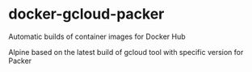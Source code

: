# docker-gcloud-packer

Automatic builds of container images for Docker Hub

Alpine based on the latest build of gcloud tool with specific version for Packer
